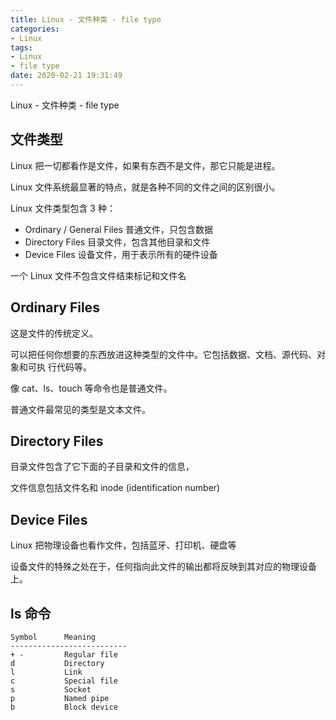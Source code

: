 ```yaml
---
title: Linux - 文件种类 - file type
categories:
- Linux
tags:
- Linux
- file type
date: 2020-02-21 19:31:49
---
```


Linux - 文件种类 - file type

<!--more-->

## 文件类型

Linux 把一切都看作是文件，如果有东西不是文件，那它只能是进程。

Linux 文件系统最显著的特点，就是各种不同的文件之间的区别很小。

Linux 文件类型包含 3 种：
* Ordinary / General Files 普通文件，只包含数据
* Directory Files 目录文件，包含其他目录和文件
* Device Files 设备文件，用于表示所有的硬件设备

一个 Linux 文件不包含文件结束标记和文件名

## Ordinary Files

这是文件的传统定义。

可以把任何你想要的东西放进这种类型的文件中。它包括数据、文档、源代码、对象和可执
行代码等。

像 cat、ls、touch 等命令也是普通文件。

普通文件最常见的类型是文本文件。

## Directory Files

目录文件包含了它下面的子目录和文件的信息，

文件信息包括文件名和 inode (identification number)

## Device Files

Linux 把物理设备也看作文件，包括蓝牙、打印机、硬盘等

设备文件的特殊之处在于，任何指向此文件的输出都将反映到其对应的物理设备上。

## ls 命令

    Symbol      Meaning
    --------------------------
    + -         Regular file
    d           Directory
    l           Link
    c           Special file
    s           Socket
    p           Named pipe
    b           Block device
